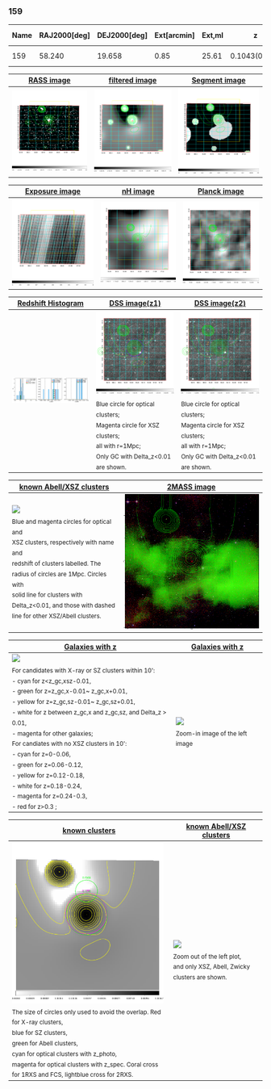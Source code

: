 <div STYLE="page-break-after: always;"></div>

### 159

|Name|RAJ2000[deg]|DEJ2000[deg] |Ext[arcmin]| Ext,ml | z | z_src| C|GC(XSZ,Delta_z<0.01)| GC(OPT,Delta_z<0.01)|GC| R_sig[arcmin] | R500[arcmin] | R500[Mpc]| CRsig[c/s] | CR500[c/s] |L500[1E44 erg/s]|F500[1E-12 erg/s/cm^2]| M500[1E14 Msun]|Tx[keV]|Cnt_sig|Beta|Rc[arcmin]|Comment|Alias|
|---|---|---|---|---|---|------|---|--------|---------|----------|---|---|---|---|---|---|---|---|---|---|---|---|---|---|
|159| 58.240| 19.658| 0.85| 25.61| 0.1043(0.009)| z1, z_xsz| B| MCXC| N| MCXC, N, W| 12.700| 8.890| 1.021| 0.301(0.039)| 0.287(0.038)| 1.375(0.065)| 4.955(0.233)| 3.35(0.08)| 4.66(0.07)| 111.8| 0.837(-0.120+0.108)| 2.970(-0.678+0.540)| -| k020|

|[RASS image](../image/159/159_img.pdf)|[filtered image](../image/159/159_fil.pdf)|[Segment image](../image/159/159_seg.pdf)|
|-------------------|--------------------|-------------------|
| <img src="../image/159/159_img.png" width="300">  | <img src="../image/159/159_fil.png" width="300">   | <img src="../image/159/159_seg.png" width="300">  |

|[Exposure image](../image/159/159_mex.pdf)| [nH image](../image/159/159_nh.pdf)| [Planck image](../image/159/159_p.pdf)|
|-------------------|--------------------|-------------------|
|<img src="../image/159/159_mex.png" width="300">   | <img src="../image/159/159_nh.png" width="300">    | <img src="../image/159/159_p.png" width="300"> |

|[Redshift Histogram](../image/159/159_zg.pdf) | [DSS image(z1)](../image/159/159_dss_z1.pdf)      |  [DSS image(z2)](../image/159/159_dss_z2.pdf)    |
|-------------------|--------------------|-------------------|
|<img src="../image/159/159_zg.png" width="300"> |<img src="../image/159/159_dss_z1.png" width="300"> <sub><br>Blue circle for optical clusters; <br>Magenta circle for XSZ clusters; <br>all with r=1Mpc; <br>Only GC with Delta_z<0.01 are shown. </sub>| <img src="../image/159/159_dss_z2.png" width="300"><sub><br>Blue circle for optical clusters; <br>Magenta circle for XSZ clusters; <br>all with r=1Mpc; <br>Only GC with Delta_z<0.01 are shown. </sub> |

|[known Abell/XSZ clusters](../image/159/159_m.pdf) | [2MASS image](../image/159/159_2mass.pdf)      |
|-------------------|-------------------|
|<img src=../image/159/159_m.png width="300"> <br><sub>Blue and magenta circles for optical and <br>XSZ clusters, respectively with name and <br>redshift of clusters labelled. The <br>radius of circles are 1Mpc. Circles with <br>solid line for clusters with <br>Delta_z<0.01, and those with dashed <br>line for other XSZ/Abell clusters.        </sub>|<img src="../image/159/159_2mass.png" width="300">  |

|[Galaxies with z](../image/159/159_opt_ned.pdf) |[Galaxies with z](../image/159/159_opt_ned_zoom.pdf) |
|-------------------|-------------------|
| <img src=../image/159/159_opt_ned.png width="300"> <br><sub> For candidates with X-ray or SZ clusters within 10': <br> - cyan for z<z_gc,xsz-0.01, <br> - green for z=z_gc,x-0.01~ z_gc,x+0.01, <br> - yellow for z=z_gc,sz-0.01~ z_gc,sz+0.01, <br> - white for z between z_gc,x and z_gc,sz, and Delta_z > 0.01, <br> - magenta for other galaxies; <br>For candiates with no XSZ clusters in 10': <br> - cyan for z=0-0.06, <br> - green for z=0.06-0.12, <br> - yellow for z=0.12-0.18, <br> - white for z=0.18-0.24, <br> - magenta for z=0.24-0.3, <br> - red for z>0.3 ;  </sub>|<img src=../image/159/159_opt_ned_zoom.png width="300">  <br><sub> Zoom-in image of the left image</sub>|

|[known clusters](../image/159/159_gc.pdf) |[known Abell/XSZ clusters](../image/159/159_gc_large.pdf) |
|-------------------|-------------------|
| <img src=../image/159/159_gc.png width="300"> <br><sub> The size of circles only used to avoid the overlap. Red for X-ray clusters, <br> blue for SZ clusters, <br> green for Abell clusters, <br> cyan for optical clusters with z_photo, <br> magenta for optical clusters with z_spec. Coral cross for 1RXS and FCS, lightblue cross for 2RXS. </sub>|<img src=../image/159/159_gc_large.png width="300"> <br><sub> Zoom out of the left plot, <br> and only XSZ, Abell, Zwicky clusters are shown. </sub> |



